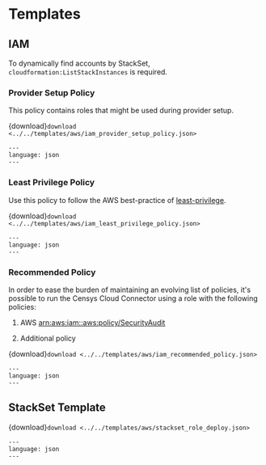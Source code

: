 # Templates

## IAM

To dynamically find accounts by StackSet, `cloudformation:ListStackInstances`
is required.

### Provider Setup Policy

This policy contains roles that might be used during provider setup.

{download}`download <../../templates/aws/iam_provider_setup_policy.json>`

```{literalinclude} ../../templates/aws/iam_provider_setup_policy.json
---
language: json
---
```

### Least Privilege Policy

Use this policy to follow the AWS best-practice of [least-privilege][aws-least-privilege].

{download}`download <../../templates/aws/iam_least_privilege_policy.json>`

```{literalinclude} ../../templates/aws/iam_least_privilege_policy.json
---
language: json
---
```

### Recommended Policy

In order to ease the burden of maintaining an evolving list of policies, it's
possible to run the Censys Cloud Connector using a role with the following
policies:

1. AWS [arn:aws:iam::aws:policy/SecurityAudit][aws-policy-security-audit]

2. Additional policy

{download}`download <../../templates/aws/iam_recommended_policy.json>`

```{literalinclude} ../../templates/aws/iam_recommended_policy.json
---
language: json
---
```

## StackSet Template

{download}`download <../../templates/aws/stackset_role_deploy.json>`

```{literalinclude} ../../templates/aws/stackset_role_deploy.json
---
language: json
---
```

<!-- References -->
[aws-least-privilege]: https://docs.aws.amazon.com/IAM/latest/UserGuide/best-practices.html#grant-least-privilege
[aws-policy-security-audit]: https://console.aws.amazon.com/iam/home#policies/arn:aws:iam::aws:policy/SecurityAudit
